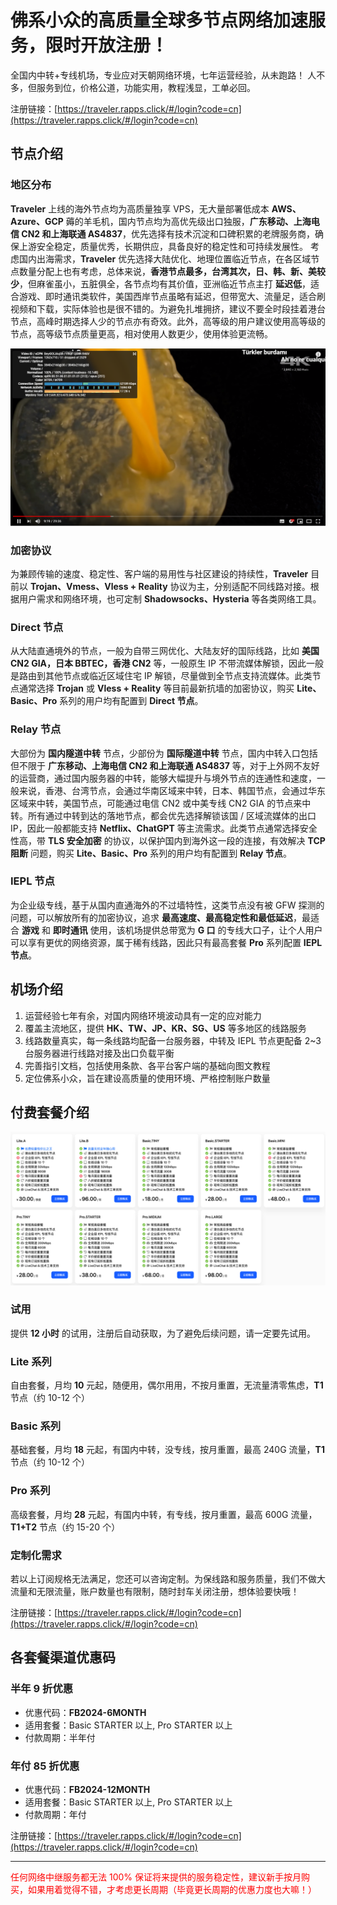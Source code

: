 # 佛系小众的高质量全球多节点网络加速服务，限时开放注册！

全国内中转+专线机场，专业应对天朝网络环境，七年运营经验，从未跑路！
人不多，但服务到位，价格公道，功能实用，教程浅显，工单必回。

注册链接：[https://traveler.rapps.click/#/login?code=cn](https://traveler.rapps.click/#/login?code=cn)

## 节点介绍
### 地区分布
**Traveler** 上线的海外节点均为高质量独享 VPS，无大量部署低成本 **AWS、Azure、GCP** 薅的羊毛机，国内节点均为高优先级出口独服，**广东移动、上海电信 CN2 和上海联通 AS4837**，优先选择有技术沉淀和口碑积累的老牌服务商，确保上游安全稳定，质量优秀，长期供应，具备良好的稳定性和可持续发展性。
考虑国内出海需求，**Traveler** 优先选择大陆优化、地理位置临近节点，在各区域节点数量分配上也有考虑，总体来说，**香港节点最多，台湾其次，日、韩、新、美较少**，但麻雀虽小，五脏俱全，各节点均有其价值，亚洲临近节点主打 **延迟低**，适合游戏、即时通讯类软件，美国西岸节点虽略有延迟，但带宽大、流量足，适合刷视频和下载，实际体验也是很不错的。为避免扎堆拥挤，建议不要全时段挂着港台节点，高峰时期选择人少的节点亦有奇效。此外，高等级的用户建议使用高等级的节点，高等级节点质量更高，相对使用人数更少，使用体验更流畅。

![](image/1.png)

### 加密协议
为兼顾传输的速度、稳定性、客户端的易用性与社区建设的持续性，**Traveler** 目前以 **Trojan、Vmess、Vless + Reality** 协议为主，分别适配不同线路对接。根据用户需求和网络环境，也可定制 **Shadowsocks、Hysteria** 等各类网络工具。

### Direct 节点
从大陆直通境外的节点，一般为自带三网优化、大陆友好的国际线路，比如 **美国 CN2 GIA，日本 BBTEC，香港 CN2** 等，一般原生 IP 不带流媒体解锁，因此一般是路由到其他节点或临近区域住宅 IP 解锁，尽量做到全节点支持流媒体。此类节点通常选择 **Trojan** 或 **Vless + Reality** 等目前最新抗墙的加密协议，购买 **Lite、Basic、Pro** 系列的用户均有配置到 **Direct 节点**。

### Relay 节点
大部份为 **国内隧道中转** 节点，少部份为 **国际隧道中转** 节点，国内中转入口包括但不限于 **广东移动、上海电信 CN2 和上海联通 AS4837** 等，对于上外网不友好的运营商，通过国内服务器的中转，能够大幅提升与境外节点的连通性和速度，一般来说，香港、台湾节点，会通过华南区域来中转，日本、韩国节点，会通过华东区域来中转，美国节点，可能通过电信 CN2 或中美专线 CN2 GIA 的节点来中转。所有通过中转到达的落地节点，都会优先选择解锁该国 / 区域流媒体的出口 IP，因此一般都能支持 **Netflix、ChatGPT** 等主流需求。此类节点通常选择安全性高，带 **TLS 安全加密** 的协议，以保护国内到海外这一段的连接，有效解决 **TCP 阻断** 问题，购买 **Lite、Basic、Pro** 系列的用户均有配置到 **Relay 节点**。

### IEPL 节点
为企业级专线，基于从国内直通海外的不过墙特性，这类节点没有被 GFW 探测的问题，可以解放所有的加密协议，追求 **最高速度、最高稳定性和最低延迟**，最适合 **游戏** 和 **即时通讯** 使用，该机场提供总带宽为 **G 口** 的专线大口子，让个人用户可以享有更优的网络资源，属于稀有线路，因此只有最高套餐 **Pro** 系列配置 **IEPL 节点**。


## 机场介绍
1. 运营经验七年有余，对国内网络环境波动具有一定的应对能力
2. 覆盖主流地区，提供 **HK、TW、JP、KR、SG、US** 等多地区的线路服务
3. 线路数量真实，每一条线路均配备一台服务器，中转及 IEPL 节点更配备 2~3 台服务器进行线路对接及出口负载平衡
4. 完善指引文档，包括使用条款、各平台客户端的基础向图文教程
5. 定位佛系小众，旨在建设高质量的使用环境、严格控制账户数量

## 付费套餐介绍

![](image/2.png)

### 试用
提供 **12 小时** 的试用，注册后自动获取，为了避免后续问题，请一定要先试用。

### Lite 系列
自由套餐，月均 **10** 元起，随便用，偶尔用用，不按月重置，无流量清零焦虑，**T1** 节点（约 10-12 个）

### Basic 系列
基础套餐，月均 **18** 元起，有国内中转，没专线，按月重置，最高 240G 流量，**T1** 节点（约 10-12 个）

### Pro 系列
高级套餐，月均 **28** 元起，有国内中转，有专线，按月重置，最高 600G 流量，**T1+T2** 节点（约 15-20 个）

### 定制化需求
若以上订阅规格无法满足，您还可以咨询定制。为保线路和服务质量，我们不做大流量和无限流量，账户数量也有限制，随时封车关闭注册，想体验要快哦！

注册链接：[https://traveler.rapps.click/#/login?code=cn](https://traveler.rapps.click/#/login?code=cn)

## 各套餐渠道优惠码

### 半年 9 折优惠
- 优惠代码：**FB2024-6MONTH**
- 适用套餐：Basic STARTER 以上, Pro STARTER 以上
- 付款周期：半年付

### 年付 85 折优惠
- 优惠代码：**FB2024-12MONTH**
- 适用套餐：Basic STARTER 以上, Pro STARTER 以上
- 付款周期：年付

注册链接：[https://traveler.rapps.click/#/login?code=cn](https://traveler.rapps.click/#/login?code=cn)

---
<font color=red>任何网络中继服务都无法 100% 保证将来提供的服务稳定性，建议新手按月购买，如果用着觉得不错，才考虑更长周期（毕竟更长周期的优惠力度也大嘛！）</font>
